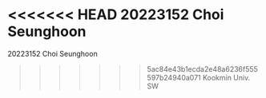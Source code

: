 <<<<<<< HEAD
20223152	Choi Seunghoon
=======
20223152    Choi Seunghoon
>>>>>>> 5ac84e43b1ecda2e48a6236f555597b24940a071
Kookmin Univ. SW
